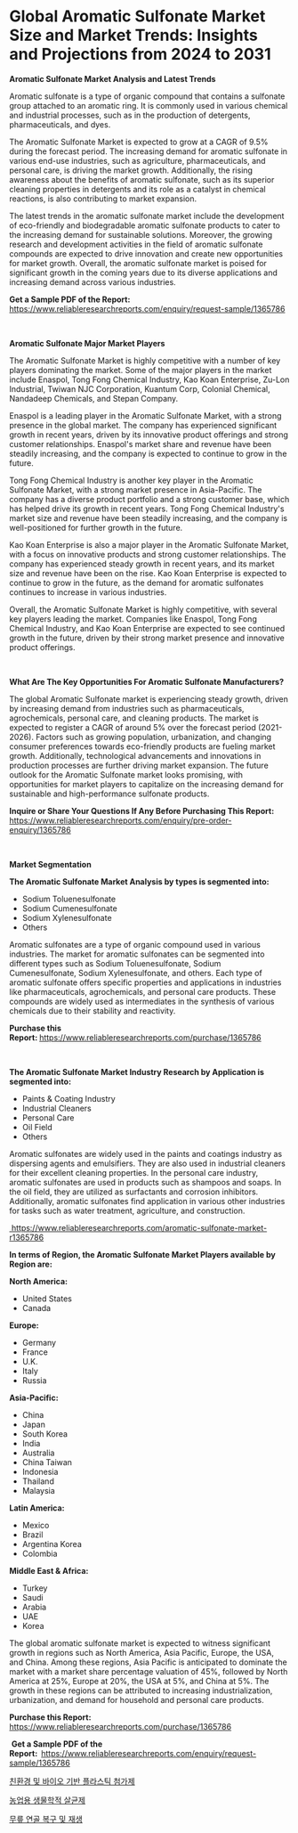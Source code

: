 <p><h1>Global Aromatic Sulfonate Market Size and Market Trends: Insights and Projections from 2024 to 2031</h1></p><p><strong>Aromatic Sulfonate Market Analysis and Latest Trends</strong></p>
<p><p>Aromatic sulfonate is a type of organic compound that contains a sulfonate group attached to an aromatic ring. It is commonly used in various chemical and industrial processes, such as in the production of detergents, pharmaceuticals, and dyes.</p><p>The Aromatic Sulfonate Market is expected to grow at a CAGR of 9.5% during the forecast period. The increasing demand for aromatic sulfonate in various end-use industries, such as agriculture, pharmaceuticals, and personal care, is driving the market growth. Additionally, the rising awareness about the benefits of aromatic sulfonate, such as its superior cleaning properties in detergents and its role as a catalyst in chemical reactions, is also contributing to market expansion.</p><p>The latest trends in the aromatic sulfonate market include the development of eco-friendly and biodegradable aromatic sulfonate products to cater to the increasing demand for sustainable solutions. Moreover, the growing research and development activities in the field of aromatic sulfonate compounds are expected to drive innovation and create new opportunities for market growth. Overall, the aromatic sulfonate market is poised for significant growth in the coming years due to its diverse applications and increasing demand across various industries.</p></p>
<p><strong>Get a Sample PDF of the Report:&nbsp;</strong> <a href="https://www.reliableresearchreports.com/enquiry/request-sample/1365786">https://www.reliableresearchreports.com/enquiry/request-sample/1365786</a></p>
<p>&nbsp;</p>
<p><strong>Aromatic Sulfonate Major Market Players</strong></p>
<p><p>The Aromatic Sulfonate Market is highly competitive with a number of key players dominating the market. Some of the major players in the market include Enaspol, Tong Fong Chemical Industry, Kao Koan Enterprise, Zu-Lon Industrial, Twiwan NJC Corporation, Kuantum Corp, Colonial Chemical, Nandadeep Chemicals, and Stepan Company.</p><p>Enaspol is a leading player in the Aromatic Sulfonate Market, with a strong presence in the global market. The company has experienced significant growth in recent years, driven by its innovative product offerings and strong customer relationships. Enaspol's market share and revenue have been steadily increasing, and the company is expected to continue to grow in the future.</p><p>Tong Fong Chemical Industry is another key player in the Aromatic Sulfonate Market, with a strong market presence in Asia-Pacific. The company has a diverse product portfolio and a strong customer base, which has helped drive its growth in recent years. Tong Fong Chemical Industry's market size and revenue have been steadily increasing, and the company is well-positioned for further growth in the future.</p><p>Kao Koan Enterprise is also a major player in the Aromatic Sulfonate Market, with a focus on innovative products and strong customer relationships. The company has experienced steady growth in recent years, and its market size and revenue have been on the rise. Kao Koan Enterprise is expected to continue to grow in the future, as the demand for aromatic sulfonates continues to increase in various industries.</p><p>Overall, the Aromatic Sulfonate Market is highly competitive, with several key players leading the market. Companies like Enaspol, Tong Fong Chemical Industry, and Kao Koan Enterprise are expected to see continued growth in the future, driven by their strong market presence and innovative product offerings.</p></p>
<p>&nbsp;</p>
<p><strong>What Are The Key Opportunities For Aromatic Sulfonate Manufacturers?</strong></p>
<p><p>The global Aromatic Sulfonate market is experiencing steady growth, driven by increasing demand from industries such as pharmaceuticals, agrochemicals, personal care, and cleaning products. The market is expected to register a CAGR of around 5% over the forecast period (2021-2026). Factors such as growing population, urbanization, and changing consumer preferences towards eco-friendly products are fueling market growth. Additionally, technological advancements and innovations in production processes are further driving market expansion. The future outlook for the Aromatic Sulfonate market looks promising, with opportunities for market players to capitalize on the increasing demand for sustainable and high-performance sulfonate products.</p></p>
<p><strong>Inquire or Share Your Questions If Any Before Purchasing This Report:</strong> <a href="https://www.reliableresearchreports.com/enquiry/pre-order-enquiry/1365786">https://www.reliableresearchreports.com/enquiry/pre-order-enquiry/1365786</a></p>
<p>&nbsp;</p>
<p><strong>Market Segmentation</strong></p>
<p><strong>The Aromatic Sulfonate Market Analysis by types is segmented into:</strong></p>
<p><ul><li>Sodium Toluenesulfonate</li><li>Sodium Cumenesulfonate</li><li>Sodium Xylenesulfonate</li><li>Others</li></ul></p>
<p><p>Aromatic sulfonates are a type of organic compound used in various industries. The market for aromatic sulfonates can be segmented into different types such as Sodium Toluenesulfonate, Sodium Cumenesulfonate, Sodium Xylenesulfonate, and others. Each type of aromatic sulfonate offers specific properties and applications in industries like pharmaceuticals, agrochemicals, and personal care products. These compounds are widely used as intermediates in the synthesis of various chemicals due to their stability and reactivity.</p></p>
<p><strong>Purchase this Report:&nbsp;</strong><a href="https://www.reliableresearchreports.com/purchase/1365786">https://www.reliableresearchreports.com/purchase/1365786</a></p>
<p>&nbsp;</p>
<p><strong>The Aromatic Sulfonate Market Industry Research by Application is segmented into:</strong></p>
<p><ul><li>Paints & Coating Industry</li><li>Industrial Cleaners</li><li>Personal Care</li><li>Oil Field</li><li>Others</li></ul></p>
<p><p>Aromatic sulfonates are widely used in the paints and coatings industry as dispersing agents and emulsifiers. They are also used in industrial cleaners for their excellent cleaning properties. In the personal care industry, aromatic sulfonates are used in products such as shampoos and soaps. In the oil field, they are utilized as surfactants and corrosion inhibitors. Additionally, aromatic sulfonates find application in various other industries for tasks such as water treatment, agriculture, and construction.</p></p>
<p><a href="https://www.reliableresearchreports.com/aromatic-sulfonate-market-r1365786">&nbsp;https://www.reliableresearchreports.com/aromatic-sulfonate-market-r1365786</a></p>
<p><strong>In terms of Region, the Aromatic Sulfonate Market Players available by Region are:</strong></p>
<p>
    <p> <strong> North America: </strong>
        <ul>
            <li>United States</li>
            <li>Canada</li>
        </ul>
        </p> 
    <p> <strong> Europe: </strong>
        <ul>
            <li>Germany</li>
            <li>France</li>
            <li>U.K.</li>
            <li>Italy</li>
            <li>Russia</li>
        </ul>
        </p> 
    <p> <strong> Asia-Pacific: </strong>
        <ul>
            <li>China</li>
            <li>Japan</li>
            <li>South Korea</li>
            <li>India</li>
            <li>Australia</li>
            <li>China Taiwan</li>
            <li>Indonesia</li>
            <li>Thailand</li>
            <li>Malaysia</li>
        </ul>
        </p> 
    <p> <strong> Latin America: </strong>
        <ul>
            <li>Mexico</li>
            <li>Brazil</li>
            <li>Argentina Korea</li>
            <li>Colombia</li>
        </ul>
        </p> 
    <p> <strong> Middle East & Africa: </strong>
        <ul>
            <li>Turkey</li>
            <li>Saudi</li>
            <li>Arabia</li>
            <li>UAE</li>
            <li>Korea</li>
        </ul>
    </p>
    </p>
<p><p>The global aromatic sulfonate market is expected to witness significant growth in regions such as North America, Asia Pacific, Europe, the USA, and China. Among these regions, Asia Pacific is anticipated to dominate the market with a market share percentage valuation of 45%, followed by North America at 25%, Europe at 20%, the USA at 5%, and China at 5%. The growth in these regions can be attributed to increasing industrialization, urbanization, and demand for household and personal care products.</p></p>
<p><strong>Purchase this Report: </strong><a href="https://www.reliableresearchreports.com/purchase/1365786">https://www.reliableresearchreports.com/purchase/1365786</a></p>
<p>&nbsp;<strong>Get a Sample PDF of the Report:&nbsp;&nbsp;</strong><a href="https://www.reliableresearchreports.com/enquiry/request-sample/1365786">https://www.reliableresearchreports.com/enquiry/request-sample/1365786</a></p>
<p><strong></strong></p>
<p><p><a href="https://medium.com/@cezarymarciniak2022/%EB%85%B9%EC%83%89-%EB%B0%8F-%EC%83%9D%EB%AC%BC-%EA%B8%B0%EB%B0%98-%ED%94%8C%EB%9D%BC%EC%8A%A4%ED%8B%B1-%EC%B2%A8%EA%B0%80%EC%A0%9C-%EC%8B%9C%EC%9E%A5-%EA%B7%9C%EB%AA%A8%EB%8A%94-%EA%B5%AD%EC%A0%9C-%EC%82%B0%EC%97%85%EC%97%90%EC%84%9C-%EA%B0%80%EC%9E%A5-%EC%A2%8B%EC%9D%80-%EB%A7%88%EC%BC%80%ED%8C%85-%EC%B1%84%EB%84%90%EC%9D%84-%EB%93%9C%EB%9F%AC%EB%83%85%EB%8B%88%EB%8B%A4-3d78b81fabda">친환경 및 바이오 기반 플라스틱 첨가제</a></p><p><a href="https://medium.com/@edaunhshhs/%EB%86%8D%EC%97%85-%EC%83%9D%EB%AC%BC-%ED%95%AD%EA%B7%A0%EC%A0%9C-%EC%8B%9C%EC%9E%A5%EC%9D%80-%EC%8B%9C%EC%9E%A5-%EC%A0%90%EC%9C%A0%EC%9C%A8-%EC%8B%9C%EC%9E%A5-%EB%8F%99%ED%96%A5-%EB%B0%8F-%EC%8B%9C%EC%9E%A5-%EC%84%B1%EC%9E%A5%EC%97%90-%EB%8C%80%ED%95%9C-%EC%A0%95%EB%B3%B4%EB%A5%BC-%EC%A0%9C%EA%B3%B5%ED%95%A9%EB%8B%88%EB%8B%A4-24adf554b21b">농업용 생물학적 살균제</a></p><p><a href="https://medium.com/@ralphyjames/%EB%AC%B4%EB%A6%8E-%EC%97%B0%EA%B3%A8-%EC%88%98%EB%A6%AC-%EB%B0%8F-%EC%9E%AC%EC%83%9D-%EC%8B%9C%EC%9E%A5%EC%9D%80-%EC%8B%9C%EC%9E%A5-%EC%A0%90%EC%9C%A0%EC%9C%A8-%EC%8B%9C%EC%9E%A5-%EB%8F%99%ED%96%A5-%EB%B0%8F-%EC%8B%9C%EC%9E%A5-%EC%84%B1%EC%9E%A5%EC%97%90-%EB%8C%80%ED%95%9C-%EC%A0%95%EB%B3%B4%EB%A5%BC-%EC%A0%9C%EA%B3%B5%ED%95%A9%EB%8B%88%EB%8B%A4-1b9d11e67e9c">무릎 연골 복구 및 재생</a></p></p>